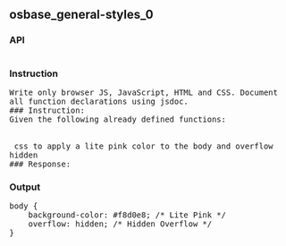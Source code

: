 ## osbase_general-styles_0
### API
<pre style='text-wrap: wrap'></pre>
### Instruction
<pre style='text-wrap: wrap'>Write only browser JS, JavaScript, HTML and CSS. Document all function declarations using jsdoc.
### Instruction:
Given the following already defined functions:
 

 css to apply a lite pink color to the body and overflow hidden 
### Response:
</pre>
### Output
<pre style='text-wrap: wrap'>body {
    background-color: #f8d0e8; /* Lite Pink */
    overflow: hidden; /* Hidden Overflow */
}

</pre>
